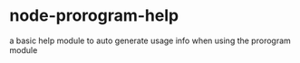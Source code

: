 node-prorogram-help
===================

a basic help module to auto generate usage info when using the prorogram module
